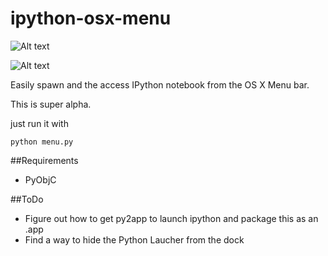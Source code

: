 ipython-osx-menu
================

![Alt text](http://labs.radiantmachines.com/ipython.png "In action")

![Alt text](http://labs.radiantmachines.com/notebook.png "Open in browser")

Easily spawn and the access IPython notebook from the OS X Menu bar. 

This is super alpha.

just run it with 

``python menu.py``

##Requirements

* PyObjC

##ToDo

* Figure out how to get py2app to launch ipython and package this as an .app
* Find a way to hide the Python Laucher from the dock
